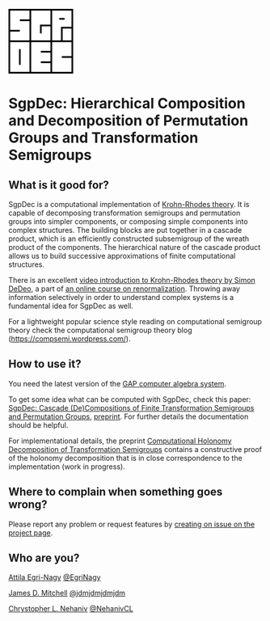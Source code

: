 ![SgpDec logo](doc/logo128x128.png)
# SgpDec: Hierarchical Composition and Decomposition of Permutation Groups and Transformation Semigroups

## What is it good for?
SgpDec is a computational implementation of [Krohn-Rhodes theory](https://en.wikipedia.org/wiki/Krohn%E2%80%93Rhodes_theory). It is capable of decomposing transformation semigroups and permutation groups into simpler components, or composing simple components into complex structures. The building blocks are put together in a cascade product, which is an efficiently constructed subsemigroup of the wreath product of the components. The hierarchical nature of the cascade product allows us to build successive approximations of finite computational structures.

There is an excellent [video introduction to Krohn-Rhodes theory by Simon DeDeo](https://www.youtube.com/playlist?list=PLWpny35W2zZPr6COsyOD-PujR-_bWMjUk), a part of [an online course on renormalization](https://www.complexityexplorer.org/tutorials/67-introduction-to-renormalization). Throwing away information selectively in order to understand complex systems is a fundamental idea for SgpDec as well.



For a lightweight popular science style reading on computational semigroup theory check the computational semigroup theory blog (https://compsemi.wordpress.com/).

## How to use it?

You need the latest version of the [GAP computer algebra system](https://www.gap-system.org/).

To get some idea what can be computed with SgpDec, check this paper: [SgpDec: Cascade (De)Compositions of Finite Transformation Semigroups and Permutation Groups](http://link.springer.com/chapter/10.1007/978-3-662-44199-2_13), [preprint](https://arxiv.org/abs/1501.03217). For further details the documentation should be helpful.

For implementational details, the preprint [Computational Holonomy Decomposition of Transformation Semigroups](https://arxiv.org/abs/1508.06345) contains a constructive proof of the holonomy decomposition that is in close correspondence to the implementation (work in progress).

## Where to complain when something goes wrong?

Please report any problem or request features by [creating on issue on the project page](https://github.com/gap-packages/sgpdec/issues).

## Who are you?

[Attila Egri-Nagy](http://www.egri-nagy.hu) [@EgriNagy](https://twitter.com/EgriNagy)

[James D. Mitchell](http://www-groups.mcs.st-andrews.ac.uk/~jamesm/) [@jdmjdmjdmjdm](https://twitter.com/jdmjdmjdmjdm)

[Chrystopher L. Nehaniv](http://homepages.herts.ac.uk/~nehaniv/)  [@NehanivCL](https://twitter.com/NehanivCL)

